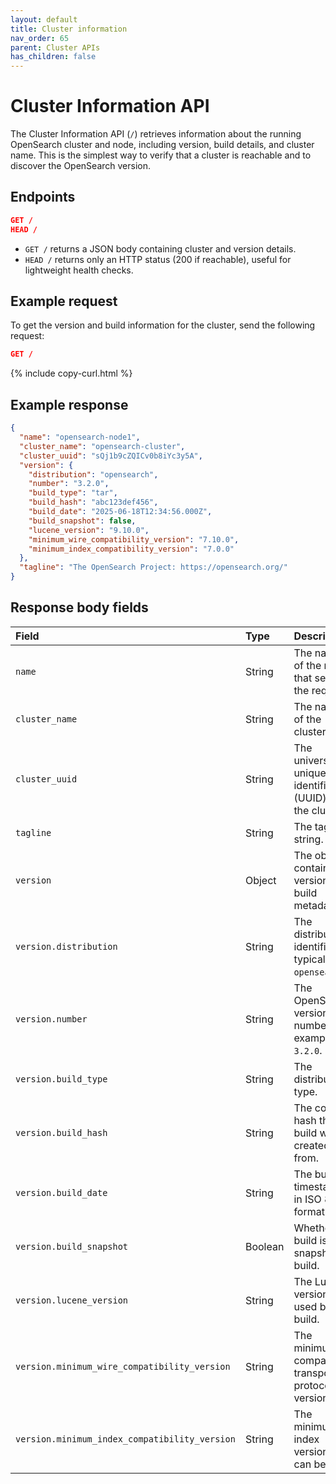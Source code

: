 ```yaml
---
layout: default
title: Cluster information
nav_order: 65
parent: Cluster APIs
has_children: false
---
```


# Cluster Information API

The Cluster Information API (`/`) retrieves information about the running OpenSearch cluster and node, including version, build details, and cluster name. This is the simplest way to verify that a cluster is reachable and to discover the OpenSearch version.

## Endpoints

```json
GET /
HEAD /
```

- `GET /` returns a JSON body containing cluster and version details.  
- `HEAD /` returns only an HTTP status (200 if reachable), useful for lightweight health checks.

## Example request

To get the version and build information for the cluster, send the following request:

```json
GET /
```
{% include copy-curl.html %}

## Example response

```json
{
  "name": "opensearch-node1",
  "cluster_name": "opensearch-cluster",
  "cluster_uuid": "sQj1b9cZQICv0b8iYc3y5A",
  "version": {
    "distribution": "opensearch",
    "number": "3.2.0",
    "build_type": "tar",
    "build_hash": "abc123def456",
    "build_date": "2025-06-18T12:34:56.000Z",
    "build_snapshot": false,
    "lucene_version": "9.10.0",
    "minimum_wire_compatibility_version": "7.10.0",
    "minimum_index_compatibility_version": "7.0.0"
  },
  "tagline": "The OpenSearch Project: https://opensearch.org/"
}
```

## Response body fields

Field | Type | Description
:--- | :--- | :---
`name` | String | The name of the node that served the request.
`cluster_name` | String | The name of the cluster.
`cluster_uuid` | String | The universally unique identifier (UUID) of the cluster.
`tagline` | String | The tagline string.
`version` | Object | The object containing version and build metadata.
`version.distribution` | String | The distribution identifier, typically `opensearch`.
`version.number` | String | The OpenSearch version number, for example, `3.2.0`.
`version.build_type` | String | The distribution type.
`version.build_hash` | String | The commit hash the build was created from.
`version.build_date` | String | The build timestamp in ISO 8601 format.
`version.build_snapshot` | Boolean | Whether the build is a snapshot build.
`version.lucene_version` | String | The Lucene version used by this build.
`version.minimum_wire_compatibility_version` | String | The minimum compatible transport protocol version.
`version.minimum_index_compatibility_version` | String | The minimum index version that can be read.
